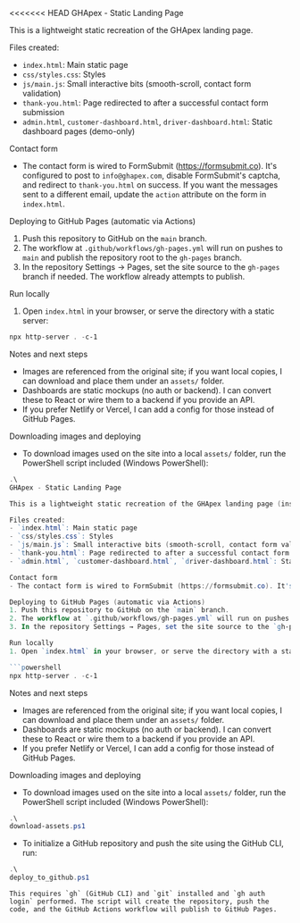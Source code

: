 <<<<<<< HEAD
GHApex - Static Landing Page

This is a lightweight static recreation of the GHApex landing page.

Files created:
- `index.html`: Main static page
- `css/styles.css`: Styles
- `js/main.js`: Small interactive bits (smooth-scroll, contact form validation)
- `thank-you.html`: Page redirected to after a successful contact form submission
- `admin.html`, `customer-dashboard.html`, `driver-dashboard.html`: Static dashboard pages (demo-only)

Contact form
- The contact form is wired to FormSubmit (https://formsubmit.co). It's configured to post to `info@ghapex.com`, disable FormSubmit's captcha, and redirect to `thank-you.html` on success. If you want the messages sent to a different email, update the `action` attribute on the form in `index.html`.

Deploying to GitHub Pages (automatic via Actions)
1. Push this repository to GitHub on the `main` branch.
2. The workflow at `.github/workflows/gh-pages.yml` will run on pushes to `main` and publish the repository root to the `gh-pages` branch.
3. In the repository Settings → Pages, set the site source to the `gh-pages` branch if needed. The workflow already attempts to publish.

Run locally
1. Open `index.html` in your browser, or serve the directory with a static server:

```powershell
npx http-server . -c-1
```

Notes and next steps
- Images are referenced from the original site; if you want local copies, I can download and place them under an `assets/` folder.
- Dashboards are static mockups (no auth or backend). I can convert these to React or wire them to a backend if you provide an API.
- If you prefer Netlify or Vercel, I can add a config for those instead of GitHub Pages.

Downloading images and deploying
- To download images used on the site into a local `assets/` folder, run the PowerShell script included (Windows PowerShell):

```powershell
.\
GHApex - Static Landing Page

This is a lightweight static recreation of the GHApex landing page (inspired by https://ghapex.lovable.app/).

Files created:
- `index.html`: Main static page
- `css/styles.css`: Styles
- `js/main.js`: Small interactive bits (smooth-scroll, contact form validation)
- `thank-you.html`: Page redirected to after a successful contact form submission
- `admin.html`, `customer-dashboard.html`, `driver-dashboard.html`: Static dashboard pages (demo-only)

Contact form
- The contact form is wired to FormSubmit (https://formsubmit.co). It's configured to post to `info@ghapex.com`, disable FormSubmit's captcha, and redirect to `thank-you.html` on success. If you want the messages sent to a different email, update the `action` attribute on the form in `index.html`.

Deploying to GitHub Pages (automatic via Actions)
1. Push this repository to GitHub on the `main` branch.
2. The workflow at `.github/workflows/gh-pages.yml` will run on pushes to `main` and publish the repository root to the `gh-pages` branch.
3. In the repository Settings → Pages, set the site source to the `gh-pages` branch if needed. The workflow already attempts to publish.

Run locally
1. Open `index.html` in your browser, or serve the directory with a static server:

```powershell
npx http-server . -c-1
```

Notes and next steps
- Images are referenced from the original site; if you want local copies, I can download and place them under an `assets/` folder.
- Dashboards are static mockups (no auth or backend). I can convert these to React or wire them to a backend if you provide an API.
- If you prefer Netlify or Vercel, I can add a config for those instead of GitHub Pages.

Downloading images and deploying
- To download images used on the site into a local `assets/` folder, run the PowerShell script included (Windows PowerShell):

```powershell
.\
download-assets.ps1
```

- To initialize a GitHub repository and push the site using the GitHub CLI, run:

```powershell
.\
deploy_to_github.ps1
```

	This requires `gh` (GitHub CLI) and `git` installed and `gh auth login` performed. The script will create the repository, push the code, and the GitHub Actions workflow will publish to GitHub Pages.
